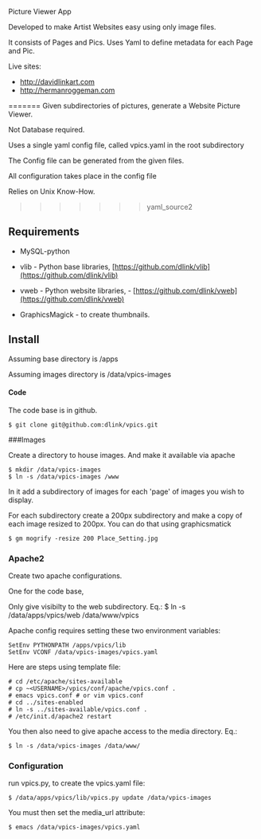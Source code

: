 Picture Viewer App

Developed to make Artist Websites easy using only image files.

It consists of Pages and Pics.   Uses Yaml to define metadata for each Page and Pic.

Live sites:
* http://davidlinkart.com
* http://hermanroggeman.com


=======
Given subdirectories of pictures, generate a Website Picture Viewer.

Not Database required.

Uses a single yaml config file, called vpics.yaml in the root subdirectory

The Config file can be generated from the given files.

All configuration takes place in the config file

Relies on Unix Know-How.

>>>>>>> yaml_source2

Requirements
------------

- MySQL-python

- vlib - Python base libraries, [https://github.com/dlink/vlib](https://github.com/dlink/vlib)

- vweb - Python website libraries, - [https://github.com/dlink/vweb](https://github.com/dlink/vweb)

- GraphicsMagick - to create thumbnails.

Install
-------

Assuming base directory is /apps

Assuming images directory is /data/vpics-images

#### Code
The code base is in github.

    $ git clone git@github.com:dlink/vpics.git

###Images

Create a directory to house images.  And make it available via apache

    $ mkdir /data/vpics-images
    $ ln -s /data/vpics-images /www

In it add a subdirectory of images for each 'page' of images you wish to display.

For each subdirectory create a 200px subdirectory and make a copy of each image resized to 200px.  You can do that using graphicsmatick

    $ gm mogrify -resize 200 Place_Setting.jpg

### Apache2

Create two apache configurations.

One for the code base,

Only give visibilty to the web subdirectory.  Eq.:
    $ ln -s /data/apps/vpics/web /data/www/vpics

Apache config requires setting these two environment variables:

    SetEnv PYTHONPATH /apps/vpics/lib
    SetEnv VCONF /data/vpics-images/vpics.yaml

Here are steps using template file:

    # cd /etc/apache/sites-available
    # cp ~<USERNAME>/vpics/conf/apache/vpics.conf .
    # emacs vpics.conf # or vim vpics.conf
    # cd ../sites-enabled
    # ln -s ../sites-available/vpics.conf .
    # /etc/init.d/apache2 restart

You then also need to give apache access to the media directory.  Eq.:

    $ ln -s /data/vpics-images /data/www/

### Configuration

run vpics.py, to create the vpics.yaml file:

    $ /data/apps/vpics/lib/vpics.py update /data/vpics-images

You must then set the media_url attribute:

    $ emacs /data/vpics-images/vpics.yaml



